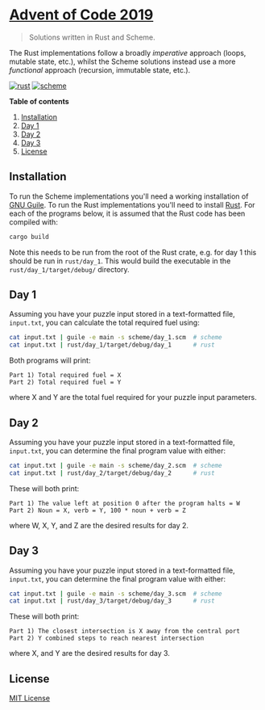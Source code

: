 # [Advent of Code 2019](https://adventofcode.com/2019)
> Solutions written in Rust and Scheme.

The Rust implementations follow a broadly *imperative* approach (loops, mutable state, etc.), whilst the Scheme solutions instead use a more *functional* approach (recursion, immutable state, etc.).

[![rust](https://img.shields.io/badge/AoC%202019-Rust:%203%2F25-orange)](./rust)
[![scheme](https://img.shields.io/badge/AoC%202019-Scheme:%203%2F25-orange)](./scheme)

**Table of contents**
1. [Installation](#installation)
2. [Day 1](#day1)
3. [Day 2](#day2)
4. [Day 3](#day3)
5. [License](#license)


<a name="installation"></a>
## Installation

To run the Scheme implementations you'll need a working installation of [GNU Guile](https://www.gnu.org/software/guile/download/). To run the Rust implementations you'll need to install [Rust](https://www.rust-lang.org/tools/install). For each of the programs below, it is assumed that the Rust code has been compiled with:

```bash
cargo build 
```
Note this needs to be run from the root of the Rust crate, e.g. for day 1 this should be run in `rust/day_1`. This would build the executable in the `rust/day_1/target/debug/` directory.


<a name="day1"></a>
## Day 1

Assuming you have your puzzle input stored in a text-formatted file, `input.txt`, you can calculate the total required fuel using:

```bash
cat input.txt | guile -e main -s scheme/day_1.scm  # scheme
cat input.txt | rust/day_1/target/debug/day_1      # rust
```

Both programs will print:
```
Part 1) Total required fuel = X
Part 2) Total required fuel = Y
```
where X and Y are the total fuel required for your puzzle input parameters. 


<a name="day2"></a>
## Day 2

Assuming you have your puzzle input stored in a text-formatted file, `input.txt`, you can determine the final program value with either:

```bash
cat input.txt | guile -e main -s scheme/day_2.scm  # scheme
cat input.txt | rust/day_2/target/debug/day_2      # rust
```

These will both print:
```
Part 1) The value left at position 0 after the program halts = W
Part 2) Noun = X, verb = Y, 100 * noun + verb = Z
```
where W, X, Y, and Z are the desired results for day 2.


<a name="day3"></a>
## Day 3

Assuming you have your puzzle input stored in a text-formatted file, `input.txt`, you can determine the final program value with either:

```bash
cat input.txt | guile -e main -s scheme/day_3.scm  # scheme
cat input.txt | rust/day_3/target/debug/day_3      # rust
```

These will both print:
```
Part 1) The closest intersection is X away from the central port
Part 2) Y combined steps to reach nearest intersection
```
where X, and Y are the desired results for day 3.

<a name="license"></a>
## License

[MIT License](LICENSE)
